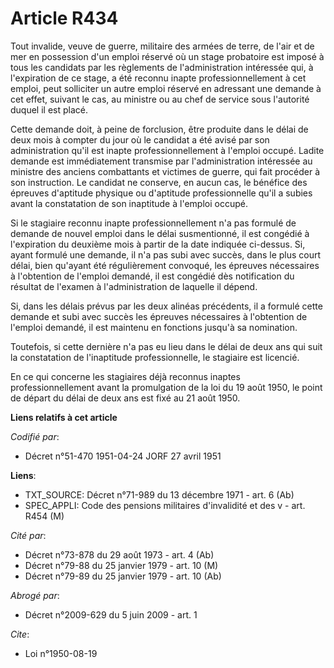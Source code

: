 # Article R434

Tout invalide, veuve de guerre, militaire des armées de terre, de l'air et de mer en possession d'un emploi réservé où un
stage probatoire est imposé à tous les candidats par les règlements de l'administration intéressée qui, à l'expiration de ce
stage, a été reconnu inapte professionnellement à cet emploi, peut solliciter un autre emploi réservé en adressant une
demande à cet effet, suivant le cas, au ministre ou au chef de service sous l'autorité duquel il est placé.

Cette demande doit, à peine de forclusion, être produite dans le délai de deux mois à compter du jour où le candidat a été
avisé par son administration qu'il est inapte professionnellement à l'emploi occupé. Ladite demande est immédiatement
transmise par l'administration intéressée au ministre des anciens combattants et victimes de guerre, qui fait procéder à son
instruction. Le candidat ne conserve, en aucun cas, le bénéfice des épreuves d'aptitude physique ou d'aptitude
professionnelle qu'il a subies avant la constatation de son inaptitude à l'emploi occupé.

Si le stagiaire reconnu inapte professionnellement n'a pas formulé de demande de nouvel emploi dans le délai susmentionné, il
est congédié à l'expiration du deuxième mois à partir de la date indiquée ci-dessus. Si, ayant formulé une demande, il n'a
pas subi avec succès, dans le plus court délai, bien qu'ayant été régulièrement convoqué, les épreuves nécessaires à
l'obtention de l'emploi demandé, il est congédié dès notification du résultat de l'examen à l'administration de laquelle il
dépend.

Si, dans les délais prévus par les deux alinéas précédents, il a formulé cette demande et subi avec succès les épreuves
nécessaires à l'obtention de l'emploi demandé, il est maintenu en fonctions jusqu'à sa nomination.

Toutefois, si cette dernière n'a pas eu lieu dans le délai de deux ans qui suit la constatation de l'inaptitude
professionnelle, le stagiaire est licencié.

En ce qui concerne les stagiaires déjà reconnus inaptes professionnellement avant la promulgation de la loi du 19 août 1950,
le point de départ du délai de deux ans est fixé au 21 août 1950.

**Liens relatifs à cet article**

_Codifié par_:

  - Décret n°51-470 1951-04-24 JORF 27 avril 1951

**Liens**:

  - TXT_SOURCE: Décret n°71-989 du 13 décembre 1971 - art. 6 (Ab)
  - SPEC_APPLI: Code des pensions militaires d'invalidité et des v - art. R454 (M)

_Cité par_:

  - Décret n°73-878 du 29 août 1973 - art. 4 (Ab)
  - Décret n°79-88 du 25 janvier 1979 - art. 10 (M)
  - Décret n°79-89 du 25 janvier 1979 - art. 10 (Ab)

_Abrogé par_:

  - Décret n°2009-629 du 5 juin 2009 - art. 1

_Cite_:

  - Loi n°1950-08-19
